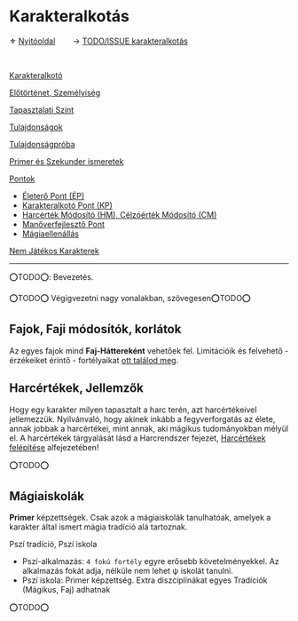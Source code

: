 # Karakteralkotás

⚜️ [Nyitóoldal](start.md) &nbsp;&nbsp;&nbsp;&nbsp;&nbsp;&nbsp;&nbsp;→ [TODO/ISSUE karakteralkotás](https://github.com/kaktusztea/km100/wiki/TODO.ISSUE.karakteralkotas)

<br />

[Karakteralkotó](011_karakteralkoto.md)

[Előtörténet, Személyiség](012_elotortenet_szemelyiseg.md)

[Tapasztalati Szint](013_tsz_szintlepes.md)

[Tulajdonságok](014_tulajdonsagok.md)

[Tulajdonságpróba](015_tulajdonsagproba.md)

[Primer és Szekunder ismeretek](016_primer_szekunder_ismeretek.md)

[Pontok](017_00_pontok.md)
- [Életerő Pont (ÉP)](017_01_ep.md)
- [Karakteralkotó Pont (KP)](017_02_kp.md)
- [Harcérték Módosító (HM), Célzóérték Módosító (CM)](017_03_hm_cm.md)
- [Manőverfejlesztő Pont](017_04_mfp.md)
- [Mágiaellenállás](017_05_magiaellenallas.md)

[Nem Játékos Karakterek](018_njk.md)


---

⭕TODO⭕: Bevezetés.

⭕TODO⭕ Végigvezetni nagy vonalakban, szövegesen⭕TODO⭕

## Fajok, Faji módosítók, korlátok

Az egyes fajok mind **Faj-Háttereként** vehetőek fel. Limitációik és felvehető - érzékeiket érintő - fortélyaikat [ott találod meg](021_faj_hatterek.md).

## Harcértékek, Jellemzők

Hogy egy karakter milyen tapasztalt a harc terén, azt harcértékeivel jellemezzük. Nyilvánvaló, hogy akinek inkább a fegyverforgatás az élete, annak jobbak a harcértékei, mint annak, aki mágikus tudományokban mélyül el. A harcértékek tárgyalását lásd a Harcrendszer fejezet, [Harcértékek felépítése](060_02_harcertekek_elemei.md) alfejezetében!

⭕TODO⭕

## Mágiaiskolák

**Primer** képzettségek. Csak azok a mágiaiskolák tanulhatóak, amelyek a karakter által ismert mágia tradíció alá tartoznak.

Pszí tradíció, Pszí iskola
- Pszí-alkalmazás: `4 fokú fortély` egyre erősebb követelményekkel. Az alkalmazás fokát adja, nélküle nem lehet ψ iskolát tanulni.
- Pszí iskola: Primer képzettség. Extra diszciplínákat egyes Tradíciók (Mágikus, Faj) adhatnak

⭕TODO⭕
